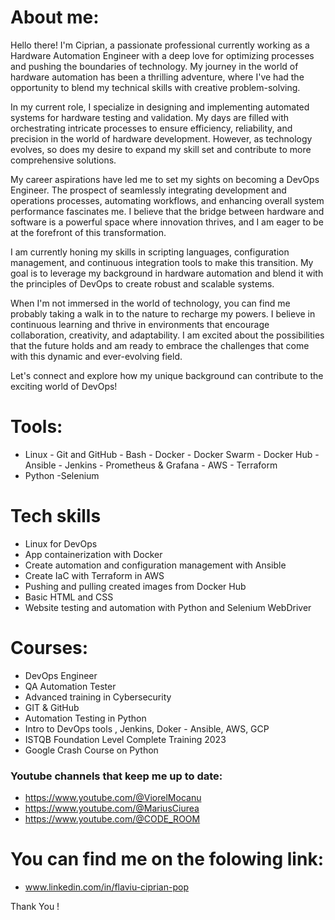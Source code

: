 # About me:
Hello there! I'm Ciprian, a passionate professional currently working as a Hardware Automation Engineer with a deep love for optimizing processes and pushing the boundaries of technology. My journey in the world of hardware automation has been a thrilling adventure, where I've had the opportunity to blend my technical skills with creative problem-solving.

In my current role, I specialize in designing and implementing automated systems for hardware testing and validation. My days are filled with orchestrating intricate processes to ensure efficiency, reliability, and precision in the world of hardware development. However, as technology evolves, so does my desire to expand my skill set and contribute to more comprehensive solutions.

My career aspirations have led me to set my sights on becoming a DevOps Engineer. The prospect of seamlessly integrating development and operations processes, automating workflows, and enhancing overall system performance fascinates me. I believe that the bridge between hardware and software is a powerful space where innovation thrives, and I am eager to be at the forefront of this transformation.

I am currently honing my skills in scripting languages, configuration management, and continuous integration tools to make this transition. My goal is to leverage my background in hardware automation and blend it with the principles of DevOps to create robust and scalable systems.

When I'm not immersed in the world of technology, you can find me probably taking a walk in to the nature to recharge my powers. I believe in continuous learning and thrive in environments that encourage collaboration, creativity, and adaptability. I am excited about the possibilities that the future holds and am ready to embrace the challenges that come with this dynamic and ever-evolving field.

Let's connect and explore how my unique background can contribute to the exciting world of DevOps!


# Tools:
- Linux - Git and GitHub  - Bash  - Docker - Docker Swarm - Docker Hub - Ansible  - Jenkins - Prometheus & Grafana  - AWS  - Terraform
- Python  -Selenium

# Tech skills
- Linux for DevOps
- App containerization with Docker
- Create automation and configuration management with Ansible
- Create IaC with Terraform in AWS
- Pushing and pulling created images from Docker Hub
- Basic HTML and CSS
- Website testing and automation with Python and Selenium WebDriver

# Courses:
- DevOps Engineer
- QA Automation Tester
- Advanced training in Cybersecurity 
- GIT & GitHub
- Automation Testing in Python
- Intro to DevOps tools , Jenkins, Doker - Ansible, AWS, GCP
- ISTQB Foundation Level Complete Training 2023
- Google Crash Course on Python

### Youtube channels that keep me up to date:
- https://www.youtube.com/@ViorelMocanu
- https://www.youtube.com/@MariusCiurea
- https://www.youtube.com/@CODE_ROOM


# You can find me on the folowing link:
- www.linkedin.com/in/flaviu-ciprian-pop

Thank You !


